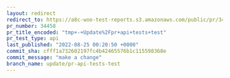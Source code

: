 ```yaml
---
layout: redirect
redirect_to: https://a8c-woo-test-reports.s3.amazonaws.com/public/pr/34458/api/index.html
pr_number: 34458
pr_title_encoded: "tmp+-+Update%2Fpr+api+tests+test"
pr_test_type: api
last_published: "2022-08-25 00:20:50 +0000"
commit_sha: cfff1a732602197fc4b42465576b1c115598368e
commit_message: "make a change"
branch_name: update/pr-api-tests-test
---
```

